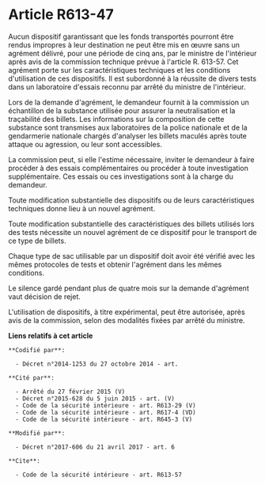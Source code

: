 # Article R613-47

Aucun dispositif garantissant que les fonds transportés pourront être rendus impropres à leur destination ne peut être mis en
œuvre sans un agrément délivré, pour une période de cinq ans, par le ministre de l'intérieur après avis de la commission
technique prévue à l'article R. 613-57. Cet agrément porte sur les caractéristiques techniques et les conditions
d'utilisation de ces dispositifs. Il est subordonné à la réussite de divers tests dans un laboratoire d'essais reconnu par
arrêté du ministre de l'intérieur.

Lors de la demande d'agrément, le demandeur fournit à la commission un échantillon de la substance utilisée pour assurer la
neutralisation et la traçabilité des billets. Les informations sur la composition de cette substance sont transmises aux
laboratoires de la police nationale et de la gendarmerie nationale chargés d'analyser les billets maculés après toute attaque
ou agression, ou leur sont accessibles.

La commission peut, si elle l'estime nécessaire, inviter le demandeur à faire procéder à des essais complémentaires ou
procéder à toute investigation supplémentaire. Ces essais ou ces investigations sont à la charge du demandeur.

Toute modification substantielle des dispositifs ou de leurs caractéristiques techniques donne lieu à un nouvel agrément.

Toute modification substantielle des caractéristiques des billets utilisés lors des tests nécessite un nouvel agrément de ce
dispositif pour le transport de ce type de billets.

Chaque type de sac utilisable par un dispositif doit avoir été vérifié avec les mêmes protocoles de tests et obtenir
l'agrément dans les mêmes conditions.

Le silence gardé pendant plus de quatre mois sur la demande d'agrément vaut décision de rejet.

L'utilisation de dispositifs, à titre expérimental, peut être autorisée, après avis de la commission, selon des modalités
fixées par arrêté du ministre.

**Liens relatifs à cet article**

	**Codifié par**:

	  - Décret n°2014-1253 du 27 octobre 2014 - art.

	**Cité par**:

	  - Arrêté du 27 février 2015 (V)
	  - Décret n°2015-628 du 5 juin 2015 - art. (V)
	  - Code de la sécurité intérieure - art. R613-29 (V)
	  - Code de la sécurité intérieure - art. R617-4 (VD)
	  - Code de la sécurité intérieure - art. R645-3 (V)

	**Modifié par**:

	  - Décret n°2017-606 du 21 avril 2017 - art. 6

	**Cite**:

	  - Code de la sécurité intérieure - art. R613-57
